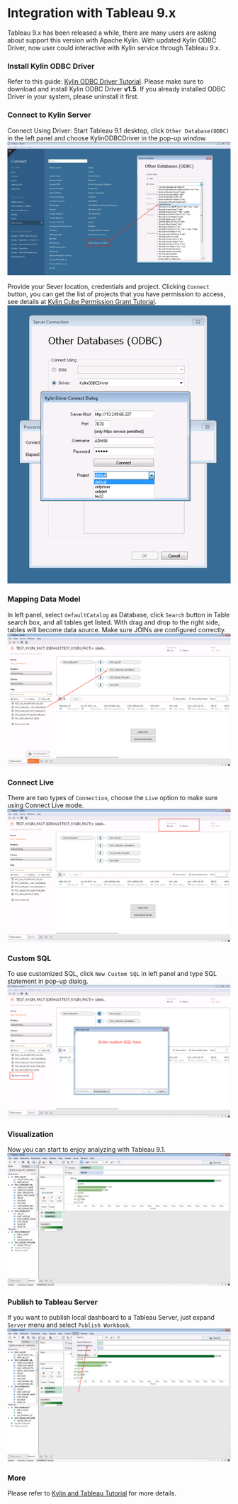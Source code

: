 # Integration with Tableau 9.x 

Tableau 9.x has been released a while, there are many users are asking about support this version with Apache Kylin. With updated Kylin ODBC Driver, now user could interactive with Kylin service through Tableau 9.x.

### Install Kylin ODBC Driver
Refer to this guide: [Kylin ODBC Driver Tutorial](driver/odbc.en.md).
Please make sure to download and install Kylin ODBC Driver __v1.5__. If you already installed ODBC Driver in your system, please uninstall it first. 

### Connect to Kylin Server
Connect Using Driver: Start Tableau 9.1 desktop, click `Other Database(ODBC)` in the left panel and choose KylinODBCDriver in the pop-up window. 
![](images/tableau_9/1.png)

Provide your Sever location, credentials and project. Clicking `Connect` button, you can get the list of projects that you have permission to access, see details at [Kylin Cube Permission Grant Tutorial](./acl.html).
![](images/tableau_9/2.png)

### Mapping Data Model
In left panel, select `defaultCatalog` as Database, click `Search` button in Table search box, and all tables get listed. With drag and drop to the right side, tables will become data source. Make sure JOINs are configured correctly.
![](images/tableau_9/3.png)

### Connect Live
There are two types of `Connection`, choose the `Live` option to make sure using Connect Live mode.
![](images/tableau_9/4.png)

### Custom SQL
To use customized SQL, click `New Custom SQL` in left panel and type SQL statement in pop-up dialog.
![](images/tableau_9/5.png)

### Visualization
Now you can start to enjoy analyzing with Tableau 9.1.
![](images/tableau_9/6.png)

### Publish to Tableau Server
If you want to publish local dashboard to a Tableau Server, just expand `Server` menu and select `Publish Workbook`.
![](images/tableau_9/7.png)

### More
Please refer to [Kylin and Tableau Tutorial](./tableau.html) for more details.


